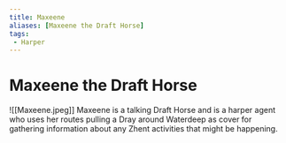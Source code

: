 ```yaml
---
title: Maxeene
aliases: [Maxeene the Draft Horse]
tags:
 - Harper
---
```

# Maxeene the Draft Horse
![[Maxeene.jpeg]]
Maxeene is a talking Draft Horse and is a harper agent who uses her routes pulling a Dray around Waterdeep as cover for gathering information about any Zhent activities that might be happening.